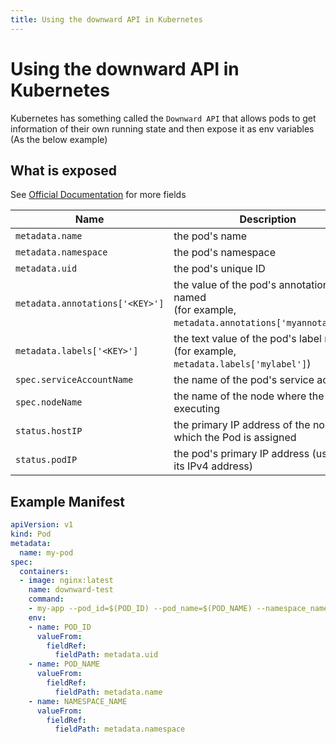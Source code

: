 ```yaml
---
title: Using the downward API in Kubernetes
---
```


# Using the downward API in Kubernetes

Kubernetes has something called the `Downward API` that allows pods to get information of their own running state
and then expose it as env variables (As the below example)

## What is exposed

See [Official Documentation](https://kubernetes.io/docs/concepts/workloads/pods/downward-api/#available-fields)
for more fields

| Name                            | Description                                                                                              | 
|---------------------------------|----------------------------------------------------------------------------------------------------------|
 | `metadata.name`                 | the pod's name                                                                                           |
| `metadata.namespace`            | the pod's namespace                                                                                      |
| `metadata.uid`                  | the pod's unique ID                                                                                      |
| `metadata.annotations['<KEY>']` | the value of the pod's annotation named <KEY> <br/>(for example, `metadata.annotations['myannotation']`) |
| `metadata.labels['<KEY>']`      | the text value of the pod's label named <KEY> <br/>(for example, `metadata.labels['mylabel']`)           |
| `spec.serviceAccountName`       | the name of the pod's service account                                                                    |
| `spec.nodeName`                 | the name of the node where the Pod is executing                                                          |
| `status.hostIP`                 | the primary IP address of the node to which the Pod is assigned                                          |
| `status.podIP`                  | the pod's primary IP address (usually, its IPv4 address)                                                 |

## Example Manifest 

```yaml
apiVersion: v1
kind: Pod
metadata:
  name: my-pod
spec:
  containers:
  - image: nginx:latest
    name: downward-test
    command:
    - my-app --pod_id=$(POD_ID) --pod_name=$(POD_NAME) --namespace_name=$(NAMESPACE_NAME)
    env:
    - name: POD_ID
      valueFrom:
        fieldRef:
          fieldPath: metadata.uid
    - name: POD_NAME
      valueFrom:
        fieldRef:
          fieldPath: metadata.name
    - name: NAMESPACE_NAME
      valueFrom:
        fieldRef:
          fieldPath: metadata.namespace
```

